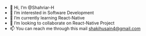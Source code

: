 - 👋 Hi, I’m @Shahriar-H
- 👀 I’m interested in Software Development
- 🌱 I’m currently learning React-Native
- 💞️ I’m looking to collaborate on React-Native Project
- 📫 You can reach me through this mail shakihusain4@gmail.com

<!---
Shahriar-H/Shahriar-H is a ✨ special ✨ repository because its `README.md` (this file) appears on your GitHub profile.
You can click the Preview link to take a look at your changes.
--->
